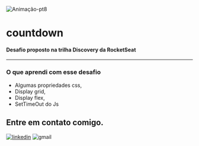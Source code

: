 ![Animação-pt8](https://user-images.githubusercontent.com/86725282/172181174-42ac48a1-2b4a-4e24-a55b-93224247fc68.gif)
# countdown
<h4>Desafio proposto na trilha Discovery da RocketSeat</h4>
<hr>

### O que aprendi com esse desafio

* Algumas propriedades css,
* Display grid, 
* Display flex, 
* SetTimeOut do Js

## Entre em contato comigo.
[![linkedin](https://img.shields.io/badge/LinkedIn-0077B5?style=for-the-badge&logo=linkedin&logoColor=white)](https://www.linkedin.com/in/maikon-alexandre)
![gmail](https://img.shields.io/badge/Gmail-D14836?style=for-the-badge&logo=gmail&logoColor=white)

